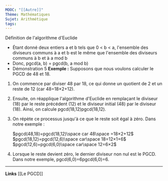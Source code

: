 ```yaml
---
MOOC: "[[Autre]]"
Thème: Mathématiques
Sujet: Arithmétique
tags:
---
```


Définition de l'algorithme d'Euclide

- Étant donné deux entiers a et b tels que 0 < b < a, l'ensemble des diviseurs communs à a et b est le même que l'ensemble des diviseurs communs à b et à a mod b
- Donc, pgcd(a, b) = pgcd(b, a mod b)
- Démonstration 5
  **Exemple :**
  Supposons que nous voulons calculer le PGCD de 48 et 18.

1. On commence par diviser 48 par 18, ce qui donne un quotient de 2 et un reste de 12 (car 48=18×2+12).
2. Ensuite, on réapplique l'algorithme d'Euclide en remplaçant le diviseur (18) par le reste précédent (12) et le diviseur initial (48) par le diviseur (18). Ainsi, on calcule pgcd(18,12)pgcd(18,12).
3. On répète ce processus jusqu'à ce que le reste soit égal à zéro. Dans notre exemple :

    $pgcd(48,18)=pgcd(18,12)\space car 48\space =18×2+12$
    $pgcd(18,12)=pgcd(12,6)\space car\space 18=12×1+6$
    $pgcd(12,6)=pgcd(6,0)\space car\space 12=6×2$

4. Lorsque le reste devient zéro, le dernier diviseur non nul est le PGCD. Dans notre exemple, pgcd(6,0)=6pgcd(6,0)=6.

---

**Links**
[[Le PGCD]]

